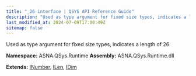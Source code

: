 ```yaml
---
title: "_26 interface | QSYS API Reference Guide"
description: "Used as type argument for fixed size types, indicates a length of 26  "
last_modified_at: 2024-07-09T17:00:49Z
sitemap: false
---
```


Used as type argument for fixed size types, indicates a length of 26 

**Namespace:** ASNA.QSys.Runtime
**Assembly:** ASNA.QSys.Runtime.dll

**Extends:** [INumber](/reference/runtime/qsys-runtime/i-number.html), [ILen](/reference/runtime/qsys-runtime/i-len.html), [IDim](/reference/runtime/qsys-runtime/i-dim.html)
<br>
<br>

